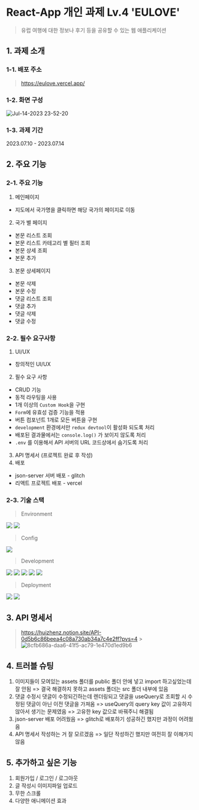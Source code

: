 # React-App 개인 과제 Lv.4 'EULOVE'

> 유럽 여행에 대한 정보나 후기 등을 공유할 수 있는 웹 애플리케이션

## 1. 과제 소개

### 1-1. 배포 주소

> https://eulove.vercel.app/

### 1-2. 화면 구성

![Jul-14-2023 23-52-20](https://github.com/huizhenz/eulove-react-app-project-lv4/assets/133093192/2538ba05-4369-4c0f-b04c-3bf59f0f58b2)

### 1-3. 과제 기간

2023.07.10 - 2023.07.14

## 2. 주요 기능

### 2-1. 주요 기능

1. 메인페이지

- 지도에서 국가명을 클릭하면 해당 국가의 페이지로 이동

2. 국가 별 페이지

- 본문 리스트 조회
- 본문 리스트 카테고리 별 필터 조회
- 본문 상세 조회
- 본문 추가

3. 본문 상세페이지

- 본문 삭제
- 본문 수정
- 댓글 리스트 조회
- 댓글 추가
- 댓글 삭제
- 댓글 수정

### 2-2. 필수 요구사항

1. UI/UX

- 창의적인 UI/UX

2. 필수 요구 사항

- CRUD 기능
- 동적 라우팅을 사용
- 1개 이상의 `Custom Hook`을 구현
- `Form`에 유효성 검증 기능을 적용
- 버튼 컴포넌트 1개로 모든 버튼을 구현
- `development` 환경에서만 `redux devtool`이 활성화 되도록 처리
- 배포된 결과물에서는 `console.log()` 가 보이지 않도록 처리
- `.env` 를 이용해서 API 서버의 URL 코드상에서 숨기도록 처리

3. API 명세서 (프로젝트 완료 후 작성)
4. 배포

- json-server 서버 배포 - glitch
- 리액트 프로젝트 배포 - vercel

### 2-3. 기술 스택

> Environment

<img src="https://img.shields.io/badge/Visual%20Studio%20Code-0078d7.svg?style=for-the-badge&logo=visual-studio-code&logoColor=white"/> <img src="https://img.shields.io/badge/github-%23121011.svg?style=for-the-badge&logo=github&logoColor=white"/>

> Config

<img src="https://img.shields.io/badge/yarn-%232C8EBB.svg?style=for-the-badge&logo=yarn&logoColor=white" />

> Development

<img src="https://img.shields.io/badge/javascript-%23323330.svg?style=for-the-badge&logo=javascript&logoColor=%23F7DF1E"/> <img src="https://img.shields.io/badge/styled--components-DB7093?style=for-the-badge&logo=styled-components&logoColor=white"/> <img src="https://img.shields.io/badge/react-%2320232a.svg?style=for-the-badge&logo=react&logoColor=%2361DAFB"/> <img src="https://img.shields.io/badge/-React%20Query-FF4154?style=for-the-badge&logo=react%20query&logoColor=white"/> <img src="https://img.shields.io/badge/React_Router-CA4245?style=for-the-badge&logo=react-router&logoColor=white" />

> Deployment

<img src="https://img.shields.io/badge/glitch-%233333FF.svg?style=for-the-badge&logo=glitch&logoColor=white" /> <img src="https://img.shields.io/badge/vercel-%23000000.svg?style=for-the-badge&logo=vercel&logoColor=white"/>

## 3. API 명세서

> https://huizhenz.notion.site/API-0d5b6c86beea4c08a730ab34a7c4e2ff?pvs=4 > ![8cfb686a-daa6-41f5-ac79-1e470d1ed9b6](https://github.com/huizhenz/eulove-react-app-project-lv4/assets/133093192/7dab8eec-5d1d-4145-af1e-0dbe31e72768)

## 4. 트러블 슈팅

1. 이미지들이 모여있는 assets 폴더를 public 폴더 안에 넣고 import 하고싶었는데 잘 안됨 => 결국 해결하지 못하고 assets 폴더는 src 폴더 내부에 있음
2. 댓글 수정시 댓글이 수정되긴하는데 렌더링되고 댓글을 useQuery로 조회할 시 수정된 댓글이 아닌 이전 댓글을 가져옴 => useQuery의 query key 값이 고유하지 않아서 생기는 문제였음 => 고유한 key 값으로 바꿔주니 해결됨
3. json-server 배포 어려웠음 => glitch로 배포하기 성공하긴 했지만 과정이 어려웠음
4. API 명세서 작성하는 거 잘 모르겠음 => 일단 작성하긴 했지만 여전히 잘 이해가지 않음

## 5. 추가하고 싶은 기능

1. 회원가입 / 로그인 / 로그아웃
2. 글 작성시 이미지파일 업로드
3. 무한 스크롤
4. 다양한 애니메이션 효과
